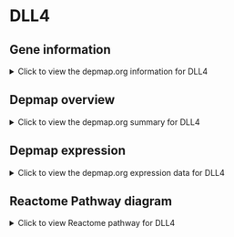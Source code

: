 <h1>DLL4</h1>

<h2>Gene information</h2>
<details>
  <summary>Click to view the depmap.org information for DLL4</summary>
  <iframe src="https://depmap.org/portal/gene/DLL4?tab=about" style="border:none;width:100%;height:800px"></iframe>
</details>

<h2>Depmap overview</h2>
<details>
  <summary>Click to view the depmap.org summary for DLL4</summary>
  <iframe src="https://depmap.org/portal/gene/DLL4?tab=overview" style="border:none;width:100%;height:800px"></iframe>
</details>

<h2>Depmap expression</h2>
<details>
  <summary>Click to view the depmap.org expression data for DLL4</summary>
  <iframe src="https://depmap.org/portal/gene/DLL4?tab=characterization" style="border:none;width:100%;height:800px"></iframe>
</details>



<h2>Reactome Pathway diagram</h2>
<details>
  <summary>Click to view Reactome pathway for DLL4</summary>
  <p>NOTCH3 Activation and Transmission of Signal to the Nucleus</p>
  <iframe src="https://reactome.org/PathwayBrowser/#/R-HSA-9013507" style="border:none;width:100%;height:800px"></iframe>
</details>



